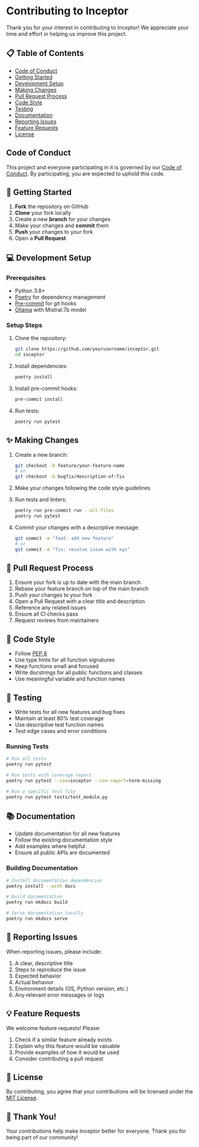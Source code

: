 # Contributing to Inceptor

Thank you for your interest in contributing to Inceptor! We appreciate your time and effort in helping us improve this project.

## 📋 Table of Contents

- [Code of Conduct](#code-of-conduct)
- [Getting Started](#-getting-started)
- [Development Setup](#-development-setup)
- [Making Changes](#-making-changes)
- [Pull Request Process](#-pull-request-process)
- [Code Style](#-code-style)
- [Testing](#-testing)
- [Documentation](#-documentation)
- [Reporting Issues](#-reporting-issues)
- [Feature Requests](#-feature-requests)
- [License](#-license)

## Code of Conduct

This project and everyone participating in it is governed by our [Code of Conduct](CODE_OF_CONDUCT.md). By participating, you are expected to uphold this code.

## 🚀 Getting Started

1. **Fork** the repository on GitHub
2. **Clone** your fork locally
3. Create a new **branch** for your changes
4. Make your changes and **commit** them
5. **Push** your changes to your fork
6. Open a **Pull Request**

## 💻 Development Setup

### Prerequisites

- Python 3.8+
- [Poetry](https://python-poetry.org/docs/#installation) for dependency management
- [Pre-commit](https://pre-commit.com/) for git hooks
- [Ollama](https://ollama.ai/) with Mistral:7b model

### Setup Steps

1. Clone the repository:
   ```bash
   git clone https://github.com/yourusername/inceptor.git
   cd inceptor
   ```

2. Install dependencies:
   ```bash
   poetry install
   ```

3. Install pre-commit hooks:
   ```bash
   pre-commit install
   ```

4. Run tests:
   ```bash
   poetry run pytest
   ```

## ✨ Making Changes

1. Create a new branch:
   ```bash
   git checkout -b feature/your-feature-name
   # or
   git checkout -b bugfix/description-of-fix
   ```

2. Make your changes following the code style guidelines

3. Run tests and linters:
   ```bash
   poetry run pre-commit run --all-files
   poetry run pytest
   ```

4. Commit your changes with a descriptive message:
   ```bash
   git commit -m "feat: add new feature"
   # or
   git commit -m "fix: resolve issue with xyz"
   ```

## 🔄 Pull Request Process

1. Ensure your fork is up to date with the main branch
2. Rebase your feature branch on top of the main branch
3. Push your changes to your fork
4. Open a Pull Request with a clear title and description
5. Reference any related issues
6. Ensure all CI checks pass
7. Request reviews from maintainers

## 🎨 Code Style

- Follow [PEP 8](https://www.python.org/dev/peps/pep-0008/)
- Use type hints for all function signatures
- Keep functions small and focused
- Write docstrings for all public functions and classes
- Use meaningful variable and function names

## 🧪 Testing

- Write tests for all new features and bug fixes
- Maintain at least 80% test coverage
- Use descriptive test function names
- Test edge cases and error conditions

### Running Tests

```bash
# Run all tests
poetry run pytest

# Run tests with coverage report
poetry run pytest --cov=inceptor --cov-report=term-missing

# Run a specific test file
poetry run pytest tests/test_module.py
```

## 📚 Documentation

- Update documentation for all new features
- Follow the existing documentation style
- Add examples where helpful
- Ensure all public APIs are documented

### Building Documentation

```bash
# Install documentation dependencies
poetry install --with docs

# Build documentation
poetry run mkdocs build

# Serve documentation locally
poetry run mkdocs serve
```

## 🐛 Reporting Issues

When reporting issues, please include:

1. A clear, descriptive title
2. Steps to reproduce the issue
3. Expected behavior
4. Actual behavior
5. Environment details (OS, Python version, etc.)
6. Any relevant error messages or logs

## 💡 Feature Requests

We welcome feature requests! Please:

1. Check if a similar feature already exists
2. Explain why this feature would be valuable
3. Provide examples of how it would be used
4. Consider contributing a pull request

## 📄 License

By contributing, you agree that your contributions will be licensed under the [MIT License](LICENSE).

## 🙏 Thank You!

Your contributions help make Inceptor better for everyone. Thank you for being part of our community!
